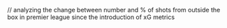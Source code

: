 // analyzing the change between number and % of shots from outside the box in premier league since the introduction of xG metrics 
